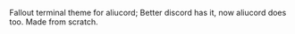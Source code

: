 Fallout terminal theme for aliucord; Better discord has it, now aliucord does too. Made from scratch. 
